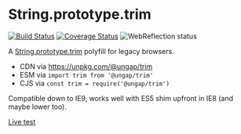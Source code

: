 # String.prototype.trim

[![Build Status](https://travis-ci.com/ungap/trim.svg?branch=master)](https://travis-ci.com/ungap/trim) [![Coverage Status](https://coveralls.io/repos/github/ungap/trim/badge.svg?branch=master)](https://coveralls.io/github/ungap/trim?branch=master) ![WebReflection status](https://offline.report/status/webreflection.svg)

A [String.prototype.trim](https://developer.mozilla.org/en-US/docs/Web/JavaScript/Reference/Global_Objects/String/trim) polyfill for legacy browsers.

  * CDN via https://unpkg.com/@ungap/trim
  * ESM via `import trim from '@ungap/trim'`
  * CJS via `const trim = require('@ungap/trim')`

Compatible down to IE9, works well with ES5 shim upfront in IE8 (and maybe lower too).

[Live test](https://ungap.github.io/trim/test/)
